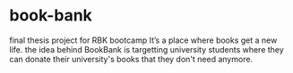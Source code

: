 # book-bank

final thesis project for RBK bootcamp
It’s a place where books get a new life. the idea behind BookBank is targetting university students where they can donate their university's books that they don't need anymore. 

